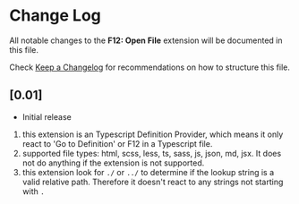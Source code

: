 # Change Log

All notable changes to the **F12: Open File** extension will be documented in this file.

Check [Keep a Changelog](http://keepachangelog.com/) for recommendations on how to structure this file.

## [0.01]

* Initial release

1.  this extension is an Typescript Definition Provider, which means it only react to 'Go to Definition' or F12 in a Typescript file.
2.  supported file types: html, scss, less, ts, sass, js, json, md, jsx. It does not do anything if the extension is not supported.
3.  this extension look for `./` or `../` to determine if the lookup string is a valid relative path. Therefore it doesn't react to any strings not starting with `.`
